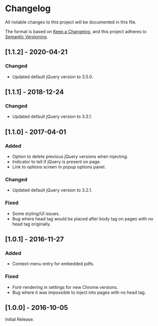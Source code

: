 # Changelog
All notable changes to this project will be documented in this file.

The format is based on [Keep a Changelog](https://keepachangelog.com/en/1.0.0/),
and this project adheres to [Semantic Versioning](https://semver.org/spec/v2.0.0.html).

## [1.1.2] - 2020-04-21
### Changed
- Updated default jQuery version to 3.5.0.

## [1.1.1] - 2018-12-24
### Changed
- Updated default jQuery version to 3.3.1.

## [1.1.0] - 2017-04-01
### Added
- Option to delete previous jQuery versions when injecting.
- Indicator to tell if jQuery is present on page.
- Link to options screen in popup options panel.

### Changed
- Updated default jQuery version to 3.2.1.

### Fixed
- Some styling/UI issues.
- Bug where head tag would be placed after body tag on pages with no head tag originally.

## [1.0.1] - 2016-11-27
### Added
- Context-menu entry for embedded pdfs.

### Fixed 
- Font-rendering in settings for new Chrome versions.
- Bug where it was impossible to inject into pages with no head tag.

## [1.0.0] - 2016-10-05
Initial Release.

